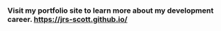 ### Visit my portfolio site to learn more about my development career. https://jrs-scott.github.io/

